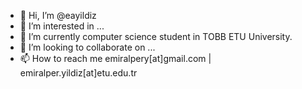 - 👋 Hi, I’m @eayildiz
- 👀 I’m interested in ...
- 🌱 I’m currently computer science student in TOBB ETU University.
- 💞️ I’m looking to collaborate on ...
- 📫 How to reach me emiralpery[at]gmail.com | emiralper.yildiz[at]etu.edu.tr

<!---
eayildiz/eayildiz is a ✨ special ✨ repository because its `README.md` (this file) appears on your GitHub profile.
You can click the Preview link to take a look at your changes.
--->
